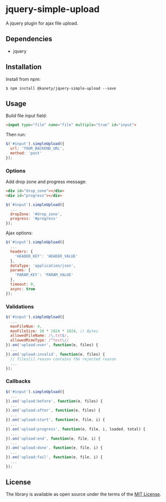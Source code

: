 # jquery-simple-upload

A jquery plugin for ajax file upload.

## Dependencies

* jquery

## Installation

Install from npm:

    $ npm install @kanety/jquery-simple-upload --save

## Usage

Build file input field:

```html
<input type="file" name="file" multiple="true" id="input">
```

Then run:

```javascript
$('#input').simpleUpload({
  url: 'YOUR_BACKEND_URL',
  method: 'post'
});
```

### Options

Add drop zone and progress message:

```html
<div id="drop_zone"></div>
<div id="progress"></div>
```

```javascript
$('#input').simpleUpload({
  ...
  dropZone: '#drop_zone',
  progress: '#progress'
});
```

Ajax options:

```javascript
$('#input').simpleUpload({
  ...
  headers: {
    'HEADER_KEY': 'HEADER_VALUE'
  },
  dataType: 'application/json',
  params: {
    'PARAM_KEY': 'PARAM_VALUE'
  },
  timeout: 0,
  async: true
});
```

### Validations

```javascript
$('#input').simpleUpload({
  ...
  maxFileNum: 4,
  maxFileSize: 10 * 1024 * 1024, // Bytes
  allowedFileName: /\.txt$/,
  allowedMimeType: /^text\//
}).on('upload:over', function(e, files) {
  ...
}).on('upload:invalid', function(e, files) {
  // files[i].reason contains the rejected reason
  ...
});
```

### Callbacks

```javascript
$('#input').simpleUpload({
  ...
}).on('upload:before', function(e, files) {
  ...
}).on('upload:after', function(e, files) {
  ...
}).on('upload:start', function(e, file, i) {
  ...
}).on('upload:progress', function(e, file, i, loaded, total) {
  ...
}).on('upload:end', function(e, file, i) {
  ...
}).on('upload:done', function(e, file, i) {
  ...
}).on('upload:fail', function(e, file, i) {
  ...
});
```

## License

The library is available as open source under the terms of the [MIT License](http://opensource.org/licenses/MIT).
